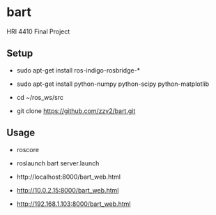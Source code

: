 # bart
HRI 4410 Final Project


## Setup
- sudo apt-get install ros-indigo-rosbridge-*
- sudo apt-get install python-numpy python-scipy python-matplotlib

- cd ~/ros_ws/src
- git clone https://github.com/zzv2/bart.git


## Usage
- roscore
- roslaunch bart server.launch

- http://localhost:8000/bart_web.html
- http://10.0.2.15:8000/bart_web.html
- http://192.168.1.103:8000/bart_web.html